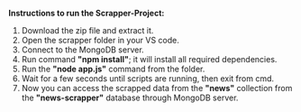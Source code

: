 **Instructions to run the Scrapper-Project:**

1. Download the zip file and extract it.
2. Open the scrapper folder in your VS code.
3. Connect to the MongoDB server.
4. Run command **"npm install"**; it will install all required dependencies.
4. Run the **"node app.js"** command from the folder.
5. Wait for a few seconds until scripts are running, then exit from cmd.
5. Now you can access the scrapped data from the **"news"** collection from the **"news-scrapper"** database through MongoDB server.


